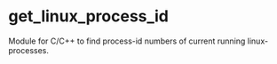 # get_linux_process_id
Module for C/C++ to find process-id numbers of current running linux-processes.
